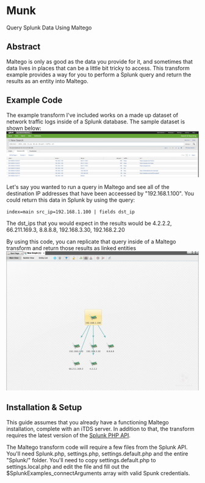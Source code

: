 Munk
====

Query Splunk Data Using Maltego

## Abstract
Maltego is only as good as the data you provide for it, and sometimes that data lives in places that can be a little bit tricky to access. This transform example provides a way for you to perform a Splunk query and return the results as an entity into Maltego. 

## Example Code
The example transform I've included works on a made up dataset of network traffic logs inside of a Splunk database. The sample dataset is shown below:
![Alt text](/screenshots/SplunkData.png?raw=true "Splunk Sample Dataset")

Let's say you wanted to run a query in Maltego and see all of the destination IP addresses that have been acceessed by "192.168.1.100". You could return this data in Splunk by using the query:
```
index=main src_ip=192.168.1.100 | fields dst_ip
```
The dst_ips that you would expect in the results would be 4.2.2.2, 66.211.169.3, 8.8.8.8, 192.168.3.30, 192.168.2.20

By using this code, you can replicate that query inside of a Maltego transform and return those results as linked entities
![Alt text](/screenshots/FromSourceIPToDestinationIPs.png?raw=true "From Source IP To Destination IPs")

## Installation & Setup
This guide assumes that you already have a functioning Maltego installation, complete with an iTDS server. In addition to that, the transform requires the latest version of the [Splunk PHP API](http://dev.splunk.com/view/php-sdk/SP-CAAAEJM).

The Maltego transform code will require a few files from the Splunk API. You'll need Splunk.php, settings.php, settings.default.php and the entire "Splunk/" folder. You'll need to copy settings.default.php to settings.local.php and edit the file and fill out the $SplunkExamples_connectArguments array with valid Spunk credentials. 
